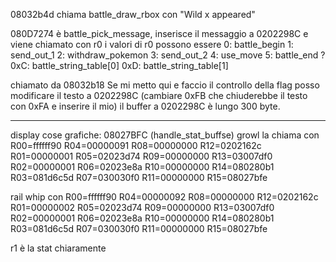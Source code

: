 08032b4d chiama battle_draw_rbox con "Wild x appeared"

080D7274 è battle_pick_message, inserisce il messaggio a 0202298C e viene chiamato con r0
i valori di r0 possono essere
0: battle_begin
1: send_out_1
2: withdraw_pokemon
3: send_out_2
4: use_move
5: battle_end
?
0xC: battle_string_table[0]
0xD: battle_string_table[1]

chiamato da 08032b18
Se mi metto qui e faccio il controllo della flag posso modificare il testo a 0202298C (cambiare 0xFB che chiuderebbe il testo con 0xFA e inserire il mio)
il buffer a 0202298C è lungo 300 byte.




------

display cose grafiche:
08027BFC (handle_stat_buffse)
growl la chiama con
R00=ffffff90 R04=00000091 R08=00000000 R12=0202162c
R01=00000001 R05=02023d74 R09=00000000 R13=03007df0
R02=00000001 R06=02023e8a R10=00000000 R14=080280b1
R03=081d6c5d R07=030030f0 R11=00000000 R15=08027bfe

rail whip con
R00=ffffff90 R04=00000092 R08=00000000 R12=0202162c
R01=00000002 R05=02023d74 R09=00000000 R13=03007df0
R02=00000001 R06=02023e8a R10=00000000 R14=080280b1
R03=081d6c5d R07=030030f0 R11=00000000 R15=08027bfe

r1 è la stat chiaramente